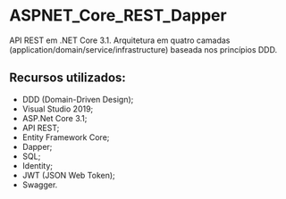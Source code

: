 # ASPNET_Core_REST_Dapper
API REST em .NET Core 3.1. Arquitetura em quatro camadas (application/domain/service/infrastructure) baseada nos princípios DDD.

## Recursos utilizados:

- DDD (Domain-Driven Design);
- Visual Studio 2019;
- ASP.Net Core 3.1;
- API REST;
- Entity Framework Core;
- Dapper;
- SQL;
- Identity;
- JWT (JSON Web Token);
- Swagger.
